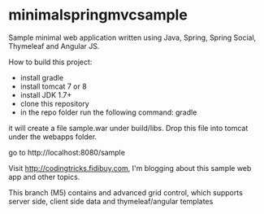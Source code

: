 minimalspringmvcsample
======================

Sample minimal web application written using Java, Spring, Spring Social, Thymeleaf and Angular JS. 

How to build this project:

- install gradle
- install tomcat 7 or 8
- install JDK 1.7+
- clone this repository
- in the repo folder run the following command:
    gradle
    
it will create a file sample.war under build/libs.
Drop this file into tomcat under the webapps folder.

go to http://localhost:8080/sample

Visit http://codingtricks.fidibuy.com, I'm blogging about this
sample web app and other topics.

This branch (M5) contains and advanced grid control, which supports server side, client side data and thymeleaf/angular templates
